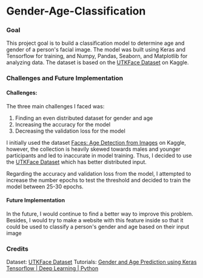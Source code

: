 # Gender-Age-Classification

### Goal
This project goal is to build a classification model to determine age and gender of a person's facial image. The model was built using Keras and Tensorflow for training, and Numpy, Pandas, Seaborn, and Matplotlib for analyzing data. The dataset is based on the [UTKFace Dataset](https://www.kaggle.com/datasets/jangedoo/utkface-new) on Kaggle.

### Challenges and Future Implementation
#### Challenges:
The three main challenges I faced was:
1. Finding an even distributed dataset for gender and age
2. Increasing the accuracy for the model
3. Decreasing the validation loss for the model

I initially used the dataset [Faces: Age Detection from Images](https://www.kaggle.com/datasets/arashnic/faces-age-detection-dataset) on Kaggle, however, the collection is heavily skewed towards males and younger participants and led to inaccurate in model training. Thus, I decided to use the [UTKFace Dataset](https://www.kaggle.com/datasets/jangedoo/utkface-new) which has better distributed input. 

Regarding the accuracy and validation loss from the model, I attempted to increase the number epochs to test the threshold and decided to train the model between 25-30 epochs.

#### Future Implementation
In the future, I would continue to find a better way to improve this problem. Besides, I would try to make a website with this feature inside so that it could be used to classify a person's gender and age based on their input image

### Credits
Dataset: [UTKFace Dataset](https://www.kaggle.com/datasets/jangedoo/utkface-new) 
Tutorials: [Gender and Age Prediction using Keras Tensorflow | Deep Learning | Python](https://www.youtube.com/watch?v=vEJzsGXrB70)
